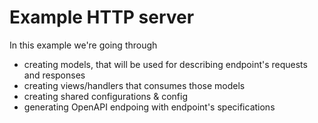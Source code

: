 # Example HTTP server
In this example we're going through
- creating models, that will be used for describing endpoint's requests and responses
- creating views/handlers that consumes those models
- creating shared configurations & config
- generating OpenAPI endpoing with endpoint's specifications
  